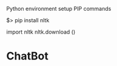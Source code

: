 Python environment setup
PIP commands

$> pip install nltk

import nltk
nltk.download ()



# ChatBot
